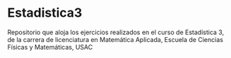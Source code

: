 # Estadistica3
Repositorio que aloja los ejercicios realizados en el curso de Estadística 3, de la carrera de licenciatura en Matemática Aplicada, Escuela de Ciencias Físicas y Matemáticas, USAC
